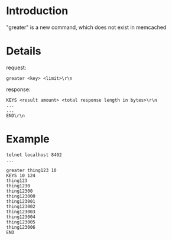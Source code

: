 # Introduction #

"greater" is a new command, which does not exist in memcached


# Details #
request:

```
greater <key> <limit>\r\n
```

response:
```
KEYS <result amount> <total response length in bytes>\r\n
...
...
END\r\n
```

# Example #
```
telnet localhost 8402
...

greater thing123 10
KEYS 10 124
thing123
thing1230
thing12300
thing123000
thing123001
thing123002
thing123003
thing123004
thing123005
thing123006
END


```